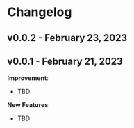 # Changelog


## v0.0.2 - February 23, 2023
## v0.0.1 - February 21, 2023

**Improvement**:

-   TBD

**New Features**:

-   TBD
